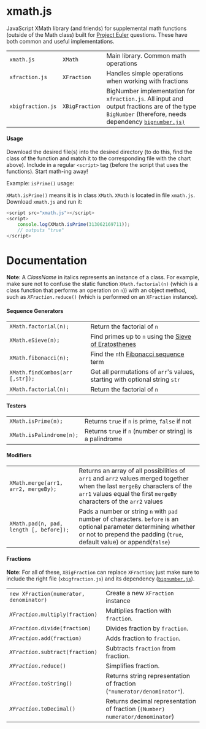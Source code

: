# xmath.js
JavaScript XMath library (and friends) for supplemental math functions (outside of the Math class) built for [Project Euler](https://projecteuler.net/) questions. These have both common and useful implementations.
<table>
<tr>
	<td><code>xmath.js</code></td>
	<td><code>XMath</code></td>
	<td>Main library. Common math operations</td>
</tr>
<tr>
	<td><code>xfraction.js</code></td>
	<td><code>XFraction</code></td>
	<td>Handles simple operations when working with fractions</td>
</tr>
<tr>
	<td><code>xbigfraction.js</code></td>
	<td><code>XBigFraction</code></td>
	<td>BigNumber implementation for <code>xfraction.js</code>. All input and output fractions are of the type <code>BigNumber</code> (therefore, needs dependency <a href="https://github.com/MikeMcl/bignumber.js/blob/master/bignumber.js"><code>bignumber.js</code</a>)</td>
</tr>
</table>

#### Usage
Download the desired file(s) into the desired directory (to do this, find the class of the function and match it to the corresponding file with the chart above). Include in a regular `<script>` tag (before the script that uses the functions). Start math-ing away!

Example: `isPrime()` usage:

`XMath.isPrime()` means it is in class `XMath`. `XMath` is located in file `xmath.js`. Download `xmath.js` and run it:

```javascript
<script src="xmath.js"></script>
<script>
    console.log(XMath.isPrime(313062169711));
    // outputs "true"
</script>
```

# Documentation
**Note**: A *ClassName* in italics represents an instance of a class. For example, make sure not to confuse the static function `XMath.factorial(n)` (which is a class function that performs an operation on `n`)) with an object method, such as <em>`XFraction`</em>`.reduce()` (which is performed on an `XFraction` instance).

#### Sequence Generators
<table>
<tr>
	<td> <code>XMath.factorial(n);</code></td>
	<td>Return the factorial of <code>n</code></td>
</tr>
<tr>
	<td> <code>XMath.eSieve(n);</code></td>
	<td>Find primes up to <code>n</code> using the <a href="https://en.wikipedia.org/wiki/Sieve_of_Eratosthenes">Sieve of Eratosthenes</a></td>
</tr>
<tr>
	<td> <code>XMath.fibonacci(n);</code></td>
	<td>Find the <code>n</code>th <a href="https://en.wikipedia.org/wiki/Fibonacci_number">Fibonacci sequence</a> term</td>
</tr>
<tr>
	<td> <code>XMath.findCombos(arr [,str]);</code></td>
	<td>Get all permutations of <code>arr</code>'s values, starting with optional string <code>str</code></td>
</tr>
<tr>
	<td> <code>XMath.factorial(n);</code></td>
	<td>Return the factorial of <code>n</code></td>
</tr>
</table>

#### Testers
<table>
<tr>
	<td> <code>XMath.isPrime(n);</code></td>
	<td>Returns <code>true</code> if <code>n</code> is prime, <code>false</code> if not</td>
</tr>
<tr>
	<td> <code>XMath.isPalindrome(n);</code></td>
	<td>Returns <code>true</code> if <code>n</code> (number or string) is a palindrome</td>
</tr>
</table>

#### Modifiers
<table>
<tr>
	<td> <code>XMath.merge(arr1, arr2, mergeBy);</code></td>
	<td>Returns an array of all possibilities of <code>arr1</code> and <code>arr2</code> values merged together when the last <code>mergeBy</code> characters of the <code>arr1</code> values equal the first <code>mergeBy</code> characters of the <code>arr2</code> values</td>
</tr>
<tr>
	<td> <code>XMath.pad(n, pad, length [, before]);</code></td>
	<td>Pads a number or string <code>n</code> with <code>pad</code> number of characters. <code>before</code> is an optional parameter determining whether or not to prepend the padding (<code>true</code>, default value) or append(<code>false</code>)</td>
</tr>
</table>

#### Fractions
**Note**: For all of these, `XBigFraction` can replace `XFraction`; just make sure to include the right file (`xbigfraction.js`) and its dependency ([`bignumber.js`](https://github.com/MikeMcl/bignumber.js/blob/master/bignumber.js)).
<table>
<tr>
	<td><code>new XFraction(numerator, denominator)</code></td>
	<td>Create a new <code>XFraction</code> instance</td>
</tr>
<tr>
	<td><code><em>XFraction</em>.multiply(fraction)</code></td>
	<td>Multiplies fraction with <code>fraction</code>.</td>
</tr>
<tr>
	<td><code><em>XFraction</em>.divide(fraction)</code></td>
	<td>Divides fraction by <code>fraction</code>.</td>
</tr>
<tr>
	<td><code><em>XFraction</em>.add(fraction)</code></td>
	<td>Adds fraction to <code>fraction</code>.</td>
</tr>
<tr>
	<td><code><em>XFraction</em>.subtract(fraction)</code></td>
	<td>Subtracts <code>fraction</code> from fraction.</td>
</tr>
<tr>
	<td><code><em>XFraction</em>.reduce()</code></td>
	<td>Simplifies fraction.</td>
</tr>
<tr>
	<td><code><em>XFraction</em>.toString()</code></td>
	<td>Returns string representation of fraction (<code>"numerator/denominator"</code>).</td>
</tr>
<tr>
	<td><code><em>XFraction</em>.toDecimal()</code></td>
	<td>Returns decimal representation of fraction (<code>(Number) numerator/denominator</code>)</td>
</tr>
</table>
